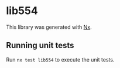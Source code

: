 # lib554

This library was generated with [Nx](https://nx.dev).

## Running unit tests

Run `nx test lib554` to execute the unit tests.
